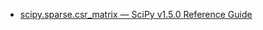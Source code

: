 
- [scipy.sparse.csr_matrix — SciPy v1.5.0 Reference Guide](https://docs.scipy.org/doc/scipy/reference/generated/scipy.sparse.csr_matrix.html)
